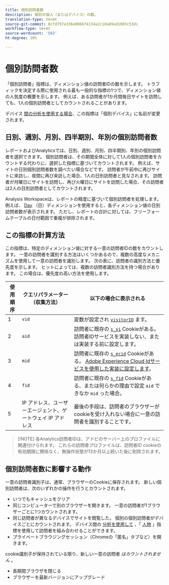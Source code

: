 ```yaml
---
title: 個別訪問者数
description: 個別の個人（またはデバイス）の数。
translation-type: tm+mt
source-git-commit: 8cfd797e336e006bf4134a2c10a89ad1003c53dc
workflow-type: tm+mt
source-wordcount: '563'
ht-degree: 10%

---
```



# 個別訪問者数

「個別訪問者」指標は、ディメンション値の訪問者IDの数を示します。 トラフィックを決定する際に使用される最も一般的な指標の1つで、ディメンション値の人気度の概要を示します。 例えば、ある訪問者が1か月間毎日サイトを訪問しても、1人の個別訪問者としてカウントされることがあります。

デバイス [間の分析を使用する場合](../cda/cda-home.md)、この指標は「個別デバイス」に名前が変更されます。

## 日別、週別、月別、四半期別、年別の個別訪問者数

レポートおよびAnalyticsでは、日別、週別、月別、四半期別、年別の個別訪問者を選択できます。 個別訪問者は、その期間全体に対して1人の個別訪問者をカウントする代わりに、選択した指標に基づいてカウントされます。 例えば、サイトの日別個別訪問者数を調べたい場合などです。 訪問者が午前中に再びサイトに来訪し、夜間に再び来訪した場合、1人の日別訪問者と見なされます。 訪問者が月曜日にサイトを訪問し、再び火曜日にサイトを訪問した場合、その訪問者は2人の日別訪問者としてカウントされます。

Analysis Workspaceは、レポートの精度に基づいて個別訪問者を処理します。 例えば、 [Day](../dimensions/day.md) （日）ディメンションを使用すると、各ディメンション値の日別訪問者数が表示されます。 ただし、レポートの合計に対しては、フリーフォームテーブルの日付範囲で重複が排除されます。

## この指標の計算方法

この指標は、特定のディメンション値に対する一意の訪問者IDの数をカウントします。 一意の訪問者を識別する方法はいくつかあるので、複数の高度なメカニズムを使用して一意の訪問者を識別します。 次の表に、訪問者の識別方法と優先度を示します。 ヒットによっては、複数の訪問者識別方法を持つ場合があります。 この場合は、優先度の高い方法を使用します。

| 使用順序 | クエリパラメーター（収集方法） | 以下の場合に表示される |
| --- | --- | --- |
| 1 | `vid` | 変数が設定され [`visitorID`](/help/implement/vars/config-vars/visitorid.md) ます。 |
| 2 | `aid` | 訪問者に既存の [`s_vi`](https://docs.adobe.com/content/help/ja-JP/core-services/interface/ec-cookies/cookies-analytics.html) Cookieがある。 訪問者IDサービスを実装しない、または実装する前に設定します。 |
| 3 | `mid` | 訪問者に既存の [`s_ecid`](https://docs.adobe.com/content/help/ja-JP/core-services/interface/ec-cookies/cookies-analytics.html) Cookieがある。 [Adobe Experience Cloud Idサービスを使用した実装に設定します](https://docs.adobe.com/content/help/ja-JP/id-service/using/home.html)。 |
| 4 | `fid` | 訪問者に既存の [`s_fid`](https://docs.adobe.com/content/help/ja-JP/core-services/interface/ec-cookies/cookies-analytics.html) Cookieがある、または何らかの理由で設定 `aid` できなか `mid` った場合。 |
| 5 | IP アドレス、ユーザーエージェント、ゲートウェイ IP アドレス | 最後の手段は、訪問者のブラウザーがcookieを受け入れない場合に一意の訪問者を識別することです。 |

>[!NOTE] 各Analytics訪問者IDは、アドビのサーバー上のプロファイルに関連付けられます。 これらの訪問者プロファイルは、訪問者ID cookieの有効期限に関係なく、無操作状態が13か月以上続いた後に削除されます。

## 個別訪問者数に影響する動作

一意の訪問者識別子は、通常、ブラウザーのCookieに保存されます。 新しい個別訪問者は、次のいずれかの操作を行うとカウントされます。

* いつでもキャッシュをクリア
* 同じコンピューターで別のブラウザーを開きます。 一意の訪問者が1ブラウザーごとに1つカウントされます。
* 同じ訪問者が異なるデバイスでサイトを閲覧した。 個別の個別訪問者がデバイスごとにカウントされます。 デバイス間の [分析を使用して](../cda/cda-home.md) 、「 [人物](people.md) 」指標を使用して訪問者を組み合わせることができます。
* プライベートブラウジングセッション（Chromeの「匿名」タブなど）を開きます。

cookie識別子が保持されている限り、新しい一意の訪問者 *はカウントされません* 。

* 長期間ブラウザを閉じる
* ブラウザーを最新バージョンにアップグレード

